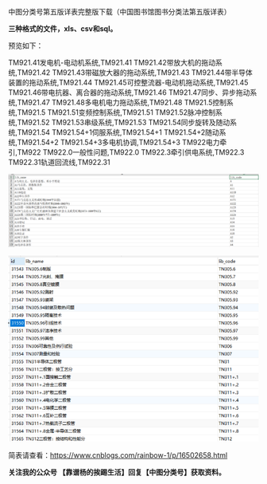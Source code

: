 中图分类号第五版详表完整版下载（中国图书馆图书分类法第五版详表）

**三种格式的文件，xls、csv和sql。**

预览如下：

TM921.41发电机-电动机系统,TM921.41
TM921.42带放大机的拖动系统,TM921.42
TM921.43带磁放大器的拖动系统,TM921.43
TM921.44带半导体装置的拖动系统,TM921.44
TM921.45可控整流器-电动机拖动系统,TM921.45
TM921.46带电抗器、离合器的拖动系统,TM921.46
TM921.47同步、异步拖动系统,TM921.47
TM921.48多电机电力拖动系统,TM921.48
TM921.5控制系统,TM921.5
TM921.51变频控制系统,TM921.51
TM921.52脉冲控制系统,TM921.52
TM921.53串级系统,TM921.53
TM921.54同步旋转及随动系统,TM921.54
TM921.54+1伺服系统,TM921.54+1
TM921.54+2随动系统,TM921.54+2
TM921.54+3多电机协调,TM921.54+3
TM922电力牵引,TM922
TM922.0一般性问题,TM922.0
TM922.3牵引供电系统,TM922.3
TM922.31轨道回流线,TM922.31

![img](https://raw.githubusercontent.com/SAH01/wordpress-img/master/imgs/2090080-20221024163544897-479270433.png)

 

![img](https://raw.githubusercontent.com/SAH01/wordpress-img/master/imgs/2090080-20221024163734475-1997614200.png)

 

简表请查看：https://www.cnblogs.com/rainbow-1/p/16502658.html

**关注我的公众号 【靠谱杨的挨踢生活】回复【中图分类号】获取资料。**

 